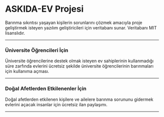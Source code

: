 # ASKIDA-EV Projesi

Barınma sıkıntısı yaşayan kişilerin sorunlarını çözmek amacıyla proje geliştirmek isteyen yazılım geliştiricileri için veritabanı sunar. 
Veritabanı MIT lisanslıdır.
- - -

### Üniversite Öğrencileri İçin
Üniversite öğrencilerine destek olmak isteyen ev sahiplerinin kullanmadığı süre zarfında evlerini ücretsiz şekilde üniversite öğrencilerinin barınmaları için kullanıma  açması.

- - -

### Doğal Afetlerden Etkilenenler İçin 
Doğal afetlerden etkilenen kişilere ve ailelere barınma sorununu gidermek evlerini açacak insanlar için ücretsiz ilan paylaşımı.

---





